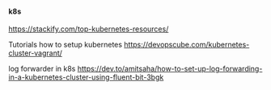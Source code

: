 #### k8s
https://stackify.com/top-kubernetes-resources/

Tutorials how to setup kubernetes
https://devopscube.com/kubernetes-cluster-vagrant/


log forwarder in k8s
https://dev.to/amitsaha/how-to-set-up-log-forwarding-in-a-kubernetes-cluster-using-fluent-bit-3bgk
